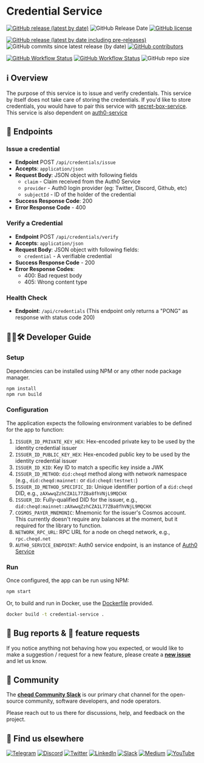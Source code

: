 # Credential Service

[![GitHub release (latest by date)](https://img.shields.io/github/v/release/cheqd/credential-service?color=green&label=stable%20release&style=flat-square)](https://github.com/cheqd/credential-service/releases/latest) ![GitHub Release Date](https://img.shields.io/github/release-date/cheqd/credential-service?color=green&style=flat-square) [![GitHub license](https://img.shields.io/github/license/cheqd/credential-service?color=blue&style=flat-square)](https://github.com/cheqd/credential-service/blob/main/LICENSE)

[![GitHub release (latest by date including pre-releases)](https://img.shields.io/github/v/release/cheqd/credential-service?include_prereleases&label=dev%20release&style=flat-square)](https://github.com/cheqd/credential-service/releases/) ![GitHub commits since latest release (by date)](https://img.shields.io/github/commits-since/cheqd/credential-service/latest?style=flat-square) [![GitHub contributors](https://img.shields.io/github/contributors/cheqd/credential-service?label=contributors%20%E2%9D%A4%EF%B8%8F&style=flat-square)](https://github.com/cheqd/credential-service/graphs/contributors)

[![GitHub Workflow Status](https://img.shields.io/github/actions/workflow/status/cheqd/credential-service/dispatch.yml?label=workflows&style=flat-square)](https://github.com/cheqd/credential-service/actions/workflows/dispatch.yml) [![GitHub Workflow Status](https://img.shields.io/github/actions/workflow/status/cheqd/credential-service/codeql.yml?label=CodeQL&style=flat-square)](https://github.com/cheqd/credential-service/actions/workflows/codeql.yml) ![GitHub repo size](https://img.shields.io/github/repo-size/cheqd/credential-service?style=flat-square)

## ℹ️ Overview

The purpose of this service is to issue and verify credentials. This service by itself does not take care of storing the credentials. If you'd like to store credentials, you would have to pair this service with [secret-box-service](https://github.com/cheqd/secret-box-service.git). This service is also dependent on [auth0-service](https://github.com/cheqd/auth0-service)

## 📖 Endpoints

### Issue a credential

- **Endpoint** POST `/api/credentials/issue`
- **Accepts**: `application/json`
- **Request Body**: JSON object with following fields
  - `claim` - Claim received from the Auth0 Service
  - `provider` - Auth0 login provider (eg: Twitter, Discord, Github, etc)
  - `subjectId` - ID of the holder of the credential
- **Success Response Code**: 200
- **Error Response Code** - 400

### Verify a Credential

- **Endpoint** POST `/api/credentials/verify`
- **Accepts**: `application/json`
- **Request Body**: JSON object with following fields:
  - `credential` - A verifiable credential
- **Success Response Code** - 200
- **Error Response Codes**:
  - 400: Bad request body
  - 405: Wrong content type

### Health Check

- **Endpoint**: `/api/credentials` (This endpoint only returns a "PONG" as response with status code 200)

## 🧑‍💻🛠 Developer Guide

### Setup

Dependencies can be installed using NPM or any other node package manager.

```bash
npm install
npm run build
```

### Configuration

The application expects the following environment variables to be defined for the app to function:

1. `ISSUER_ID_PRIVATE_KEY_HEX`: Hex-encoded private key to be used by the identity credential issuer
2. `ISSUER_ID_PUBLIC_KEY_HEX`: Hex-encoded public key to be used by the identity credential issuer
3. `ISSUER_ID_KID`: Key ID to match a specific key inside a JWK
4. `ISSUER_ID_METHOD`: `did:cheqd` method along with network namespace (e.g., `did:cheqd:mainnet:` or `did:cheqd:testnet:`)
5. `ISSUER_ID_METHOD_SPECIFIC_ID`: Unique identifier portion of a `did:cheqd` DID, e.g., `zAXwwqZzhCZA1L77ZBa8fhVNjL9MQCHX`
6. `ISSUER_ID`: Fully-qualified DID for the issuer, e.g., `did:cheqd:mainnet:zAXwwqZzhCZA1L77ZBa8fhVNjL9MQCHX`
7. `COSMOS_PAYER_MNEMONIC`: Mnemonic for the issuer's Cosmos account. This currently doesn't require any balances at the moment, but it required for the library to function.
8. `NETWORK_RPC_URL`: RPC URL for a node on cheqd network, e.g., `rpc.cheqd.net`
9. `AUTH0_SERVICE_ENDPOINT`: Auth0 service endpoint, is an instance of [Auth0 Service](https://github.com/cheqd/auth0-service)

### Run

Once configured, the app can be run using NPM:

```bash
npm start
```

Or, to build and run in Docker, use the [Dockerfile](Dockerfile) provided.

```bash
docker build -t credential-service .
```

## 🐞 Bug reports & 🤔 feature requests

If you notice anything not behaving how you expected, or would like to make a suggestion / request for a new feature, please create a [**new issue**](https://github.com/cheqd/credential-service/issues/new/choose) and let us know.

## 💬 Community

The [**cheqd Community Slack**](http://cheqd.link/join-cheqd-slack) is our primary chat channel for the open-source community, software developers, and node operators.

Please reach out to us there for discussions, help, and feedback on the project.

## 🙋 Find us elsewhere

[![Telegram](https://img.shields.io/badge/Telegram-2CA5E0?style=for-the-badge\&logo=telegram\&logoColor=white)](https://t.me/cheqd) [![Discord](https://img.shields.io/badge/Discord-7289DA?style=for-the-badge\&logo=discord\&logoColor=white)](http://cheqd.link/discord-github) [![Twitter](https://img.shields.io/badge/Twitter-1DA1F2?style=for-the-badge\&logo=twitter\&logoColor=white)](https://twitter.com/intent/follow?screen\_name=cheqd\_io) [![LinkedIn](https://img.shields.io/badge/LinkedIn-0077B5?style=for-the-badge\&logo=linkedin\&logoColor=white)](http://cheqd.link/linkedin) [![Slack](https://img.shields.io/badge/Slack-4A154B?style=for-the-badge\&logo=slack\&logoColor=white)](http://cheqd.link/join-cheqd-slack) [![Medium](https://img.shields.io/badge/Medium-12100E?style=for-the-badge\&logo=medium\&logoColor=white)](https://blog.cheqd.io) [![YouTube](https://img.shields.io/badge/YouTube-FF0000?style=for-the-badge\&logo=youtube\&logoColor=white)](https://www.youtube.com/channel/UCBUGvvH6t3BAYo5u41hJPzw/)


